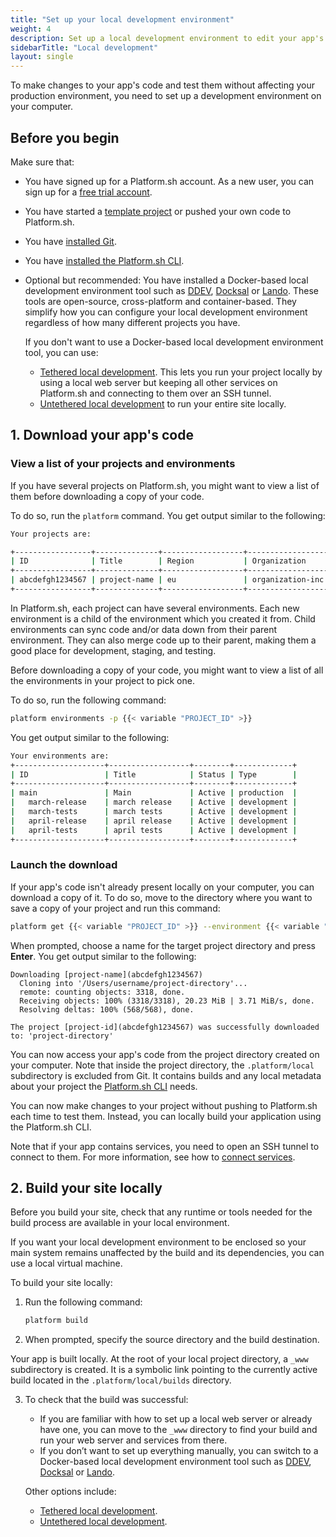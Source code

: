 ```yaml
---
title: "Set up your local development environment"
weight: 4
description: Set up a local development environment to edit your app's code.
sidebarTitle: "Local development"
layout: single
---
```


To make changes to your app's code and test them without affecting your production environment, 
you need to set up a development environment on your computer.

## Before you begin

Make sure that:


- You have signed up for a Platform.sh account. 
  As a new user, you can sign up for a [free trial account](https://auth.api.platform.sh/register). 
- You have started a [template project](../../development/templates.md) 
  or pushed your own code to Platform.sh.
- You have [installed Git](https://docs.github.com/en/get-started/quickstart/set-up-git).
- You have [installed the Platform.sh CLI](../../administration/cli/_index.md).
- Optional but recommended: 
  You have installed a Docker-based local development environment tool 
  such as [DDEV](./ddev.md), [Docksal](./docksal.md) or [Lando](./lando.md).
  These tools are open-source, cross-platform and container-based.
  They simplify how you can configure your local development environment 
  regardless of how many different projects you have.

  If you don't want to use a Docker-based local development environment tool, you can use:
  - [Tethered local development](./tethered.md). This lets you run your project locally
    by using a local web server but keeping all other services on Platform.sh 
    and connecting to them over an SSH tunnel.
  - [Untethered local development](./untethered.md) to run your entire site locally.

## 1. Download your app's code

### View a list of your projects and environments

If you have several projects on Platform.sh, 
you might want to view a list of them before downloading a copy of your code.

To do so, run the `platform` command.
You get output similar to the following:

```bash
Your projects are:

+-----------------+--------------+------------------+------------------+
| ID              | Title        | Region           | Organization     |
+-----------------+--------------+------------------+------------------+
| abcdefgh1234567 | project-name | eu               | organization-inc |
+-----------------+--------------+------------------+------------------+
```

In Platform.sh, each project can have several environments. 
Each new environment is a child of the environment which you created it from.
Child environments can sync code and/or data down from their parent environment. 
They can also merge code up to their parent, 
making them a good place for development, staging, and testing.

Before downloading a copy of your code,
you might want to view a list of all the environments in your project to pick one.

To do so, run the following command:

```bash
platform environments -p {{< variable "PROJECT_ID" >}}
```

You get output similar to the following:

```bash
Your environments are: 
+--------------------+------------------+--------+-------------+
| ID                 | Title            | Status | Type        |
+--------------------+------------------+--------+-------------+
| main               | Main             | Active | production  |
|   march-release    | march release    | Active | development |
|   march-tests      | march tests      | Active | development |
|   april-release    | april release    | Active | development |
|   april-tests      | april tests      | Active | development |
+--------------------+------------------+--------+-------------+
```

### Launch the download

If your app's code isn't already present locally on your computer,
you can download a copy of it.
To do so, move to the directory where you want to save a copy of your project 
and run this command:

```bash
platform get {{< variable "PROJECT_ID" >}} --environment {{< variable "ENVIRONMENT_NAME" >}}
```

When prompted, choose a name for the target project directory and press **Enter**.
You get output similar to the following:

```
Downloading [project-name](abcdefgh1234567)
  Cloning into '/Users/username/project-directory'...
  remote: counting objects: 3318, done.        
  Receiving objects: 100% (3318/3318), 20.23 MiB | 3.71 MiB/s, done.
  Resolving deltas: 100% (568/568), done.

The project [project-id](abcdefgh1234567) was successfully downloaded to: 'project-directory'
```

You can now access your app's code from the project directory created on your computer.
Note that inside the project directory, the `.platform/local` subdirectory is excluded from Git. 
It contains builds and any local metadata about your project the [Platform.sh CLI](../../administration/cli/_index.md) needs.

You can now make changes to your project without pushing to Platform.sh each time to test them. 
Instead, you can locally build your application using the Platform.sh CLI.

Note that if your app contains services, you need to open an SSH tunnel to connect to them.
For more information, see how to [connect services](../../add-services#2-connect-the-service).

## 2. Build your site locally

Before you build your site, 
check that any runtime or tools needed for the build process are available 
in your local environment.

If you want your local development environment to be enclosed 
so your main system remains unaffected by the build and its dependencies, 
you can use a local virtual machine.

To build your site locally:

1. Run the following command:

   ```bash
   platform build
   ```

2. When prompted, specify the source directory and the build destination.

  Your app is built locally.
  At the root of your local project directory, a `_www` subdirectory is created.
  It is a symbolic link pointing to the currently active build located in the `.platform/local/builds` directory.

3. To check that the build was successful:
   - If you are familiar with how to set up a local web server or already have one, 
     you can move to the `_www` directory to find your build
     and run your web server and services from there.
   - If you don’t want to set up everything manually, 
     you can switch to a Docker-based local development environment tool 
     such as [DDEV](./ddev.md), [Docksal](./docksal.md) or [Lando](./lando.md).

   Other options include:
   - [Tethered local development](./tethered.md).
   - [Untethered local development](./untethered.md).
